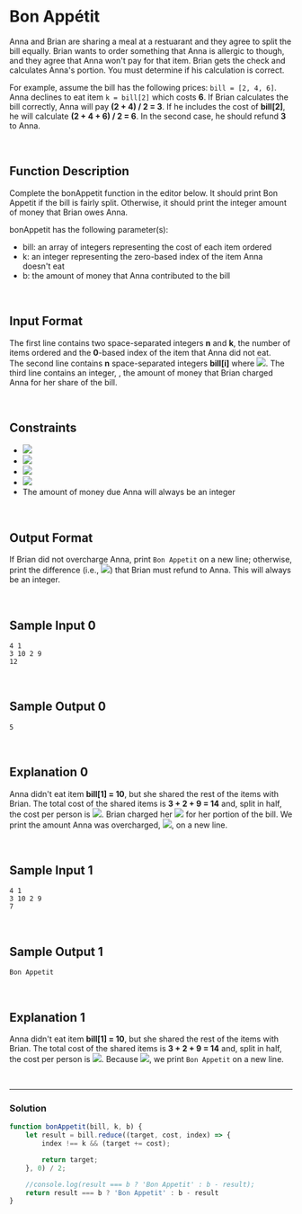 # Bon Appétit
  
  
Anna and Brian are sharing a meal at a restuarant and they agree to split the bill equally. Brian wants to order something that Anna is allergic to though, and they agree that Anna won't pay for that item. Brian gets the check and calculates Anna's portion. You must determine if his calculation is correct.

For example, assume the bill has the following prices: `bill = [2, 4, 6]`. Anna declines to eat item `k = bill[2]` which costs **6**. If Brian calculates the bill correctly, Anna will pay **(2 + 4) / 2 = 3**. If he includes the cost of **bill[2]**, he will calculate **(2 + 4 + 6) / 2 = 6**. In the second case, he should refund **3** to Anna.

<br/>

## Function Description

Complete the bonAppetit function in the editor below. It should print Bon Appetit if the bill is fairly split. Otherwise, it should print the integer amount of money that Brian owes Anna.

bonAppetit has the following parameter(s):

- bill: an array of integers representing the cost of each item ordered
- k: an integer representing the zero-based index of the item Anna doesn't eat
- b: the amount of money that Anna contributed to the bill

<br/>

## Input Format

The first line contains two space-separated integers **n** and **k**, the number of items ordered and the **0**-based index of the item that Anna did not eat.  
The second line contains **n** space-separated integers **bill[i]** where ![](https://latex.codecogs.com/gif.latex?0\leq&space;i<&space;n). 
The third line contains an integer, , the amount of money that Brian charged Anna for her share of the bill.

<br/>

## Constraints
- ![](https://latex.codecogs.com/gif.latex?2\leq&space;n\leq&space;10^{5})
- ![](https://latex.codecogs.com/gif.latex?0\leq&space;k<&space;n)
- ![](https://latex.codecogs.com/gif.latex?0\leq&space;bill[i]]\leq&space;10^{4})
- ![](https://latex.codecogs.com/gif.latex?0\leq&space;b\leq&space;\sum_{i=0}^{n-1}bill[i])
- The amount of money due Anna will always be an integer

<br/>

## Output Format

If Brian did not overcharge Anna, print `Bon Appetit` on a new line; otherwise, print the difference (i.e., ![](https://latex.codecogs.com/gif.latex?b_{charged}&space;-&space;b_{actual})) that Brian must refund to Anna. This will always be an integer.

<br/>

## Sample Input 0
```
4 1
3 10 2 9
12
```

<br/>

## Sample Output 0
```
5
```

<br/>

## Explanation 0 

Anna didn't eat item **bill[1] = 10**, but she shared the rest of the items with Brian. The total cost of the shared items is **3 + 2 + 9 = 14** and, split in half, the cost per person is ![](https://latex.codecogs.com/gif.latex?b_{actual}&space;=&space;7). Brian charged her ![](https://latex.codecogs.com/gif.latex?b_{charged}&space;=&space;12) for her portion of the bill. We print the amount Anna was overcharged, ![](https://latex.codecogs.com/gif.latex?b_{charged}&space;-&space;b_{actual}&space;=&space;12&space;-&space;7&space;=5), on a new line.

<br/>

## Sample Input 1
```
4 1
3 10 2 9
7
```

<br/>

## Sample Output 1
```
Bon Appetit
```

<br/>

## Explanation 1 

Anna didn't eat item **bill[1] = 10**, but she shared the rest of the items with Brian. The total cost of the shared items is **3 + 2 + 9 = 14** and, split in half, the cost per person is ![](https://latex.codecogs.com/gif.latex?b_{actual}&space;=&space;7). Because ![](https://latex.codecogs.com/gif.latex?b_{charged}&space;=&space;b_{actual}&space;=7), we print `Bon Appetit` on a new line.

<br/>

---

### Solution

```javascript
function bonAppetit(bill, k, b) {
    let result = bill.reduce((target, cost, index) => { 
        index !== k && (target += cost);

        return target;
    }, 0) / 2;

    //console.log(result === b ? 'Bon Appetit' : b - result);
    return result === b ? 'Bon Appetit' : b - result
}
```